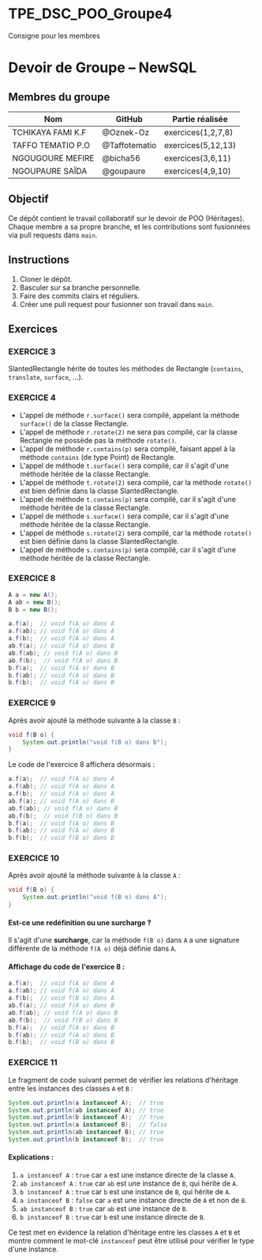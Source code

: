 # TPE_DSC_POO_Groupe4
Consigne pour les membres

# Devoir de Groupe – NewSQL

## Membres du groupe

| Nom                | GitHub                  | Partie réalisée      |
|--------------------|-------------------------|----------------------|
| TCHIKAYA FAMI K.F  | @Oznek-Oz               | exercices(1,2,7,8)   |
| TAFFO TEMATIO P.O  | @Taffotematio           | exercices(5,12,13)   |
| NGOUGOURE MEFIRE   | @bicha56                | exercices(3,6,11)    |
| NGOUPAURE SAÏDA    | @goupaure               | exercices(4,9,10)    |

## Objectif

Ce dépôt contient le travail collaboratif sur le devoir de POO (Héritages). Chaque membre a sa propre branche, et les contributions sont fusionnées via pull requests dans `main`.

## Instructions

1. Cloner le dépôt.
2. Basculer sur sa branche personnelle.
3. Faire des commits clairs et réguliers.
4. Créer une pull request pour fusionner son travail dans `main`.

## Exercices

### EXERCICE 3
SlantedRectangle hérite de toutes les méthodes de Rectangle (`contains`, `translate`, `surface`, ...).

### EXERCICE 4
- L'appel de méthode `r.surface()` sera compilé, appelant la méthode `surface()` de la classe Rectangle.
- L'appel de méthode `r.rotate(2)` ne sera pas compilé, car la classe Rectangle ne possède pas la méthode `rotate()`.
- L'appel de méthode `r.contains(p)` sera compilé, faisant appel à la méthode `contains` (de type Point) de Rectangle.
- L'appel de méthode `t.surface()` sera compilé, car il s'agit d'une méthode héritée de la classe Rectangle.
- L'appel de méthode `t.rotate(2)` sera compilé, car la méthode `rotate()` est bien définie dans la classe SlantedRectangle.
- L'appel de méthode `t.contains(p)` sera compilé, car il s'agit d'une méthode héritée de la classe Rectangle.
- L'appel de méthode `s.surface()` sera compilé, car il s'agit d'une méthode héritée de la classe Rectangle.
- L'appel de méthode `s.rotate(2)` sera compilé, car la méthode `rotate()` est bien définie dans la classe SlantedRectangle.
- L'appel de méthode `s.contains(p)` sera compilé, car il s'agit d'une méthode héritée de la classe Rectangle.

### EXERCICE 8
```java
A a = new A();
A ab = new B();
B b = new B();

a.f(a);  // void f(A o) dans A
a.f(ab); // void f(A o) dans A
a.f(b);  // void f(A o) dans A
ab.f(a); // void f(A o) dans B
ab.f(ab); // void f(A o) dans B
ab.f(b);  // void f(A o) dans B
b.f(a);  // void f(A o) dans B
b.f(ab); // void f(A o) dans B
b.f(b);  // void f(A o) dans B
```

### EXERCICE 9
Après avoir ajouté la méthode suivante à la classe `B` :
```java
void f(B o) { 
    System.out.println("void f(B o) dans B"); 
}
```

Le code de l'exercice 8 affichera désormais :
```java
a.f(a);  // void f(A o) dans A
a.f(ab); // void f(A o) dans A
a.f(b);  // void f(A o) dans A
ab.f(a); // void f(A o) dans B
ab.f(ab); // void f(A o) dans B
ab.f(b);  // void f(B o) dans B
b.f(a);  // void f(A o) dans B
b.f(ab); // void f(A o) dans B
b.f(b);  // void f(B o) dans B
```

### EXERCICE 10
Après avoir ajouté la méthode suivante à la classe `A` :
```java
void f(B o) { 
    System.out.println("void f(B o) dans A"); 
}
```

#### Est-ce une redéfinition ou une surcharge ?
Il s'agit d'une **surcharge**, car la méthode `f(B o)` dans `A` a une signature différente de la méthode `f(A o)` déjà définie dans `A`.

#### Affichage du code de l'exercice 8 :
```java
a.f(a);  // void f(A o) dans A
a.f(ab); // void f(A o) dans A
a.f(b);  // void f(B o) dans A
ab.f(a); // void f(A o) dans B
ab.f(ab); // void f(A o) dans B
ab.f(b);  // void f(B o) dans B
b.f(a);  // void f(A o) dans B
b.f(ab); // void f(A o) dans B
b.f(b);  // void f(B o) dans B
```

### EXERCICE 11
Le fragment de code suivant permet de vérifier les relations d'héritage entre les instances des classes `A` et `B` :

```java
System.out.println(a instanceof A);  // true
System.out.println(ab instanceof A); // true
System.out.println(b instanceof A);  // true
System.out.println(a instanceof B);  // false
System.out.println(ab instanceof B); // true
System.out.println(b instanceof B);  // true
```

#### Explications :
1. `a instanceof A` : `true` car `a` est une instance directe de la classe `A`.
2. `ab instanceof A` : `true` car `ab` est une instance de `B`, qui hérite de `A`.
3. `b instanceof A` : `true` car `b` est une instance de `B`, qui hérite de `A`.
4. `a instanceof B` : `false` car `a` est une instance directe de `A` et non de `B`.
5. `ab instanceof B` : `true` car `ab` est une instance de `B`.
6. `b instanceof B` : `true` car `b` est une instance directe de `B`.

Ce test met en évidence la relation d'héritage entre les classes `A` et `B` et montre comment le mot-clé `instanceof` peut être utilisé pour vérifier le type d'une instance.
